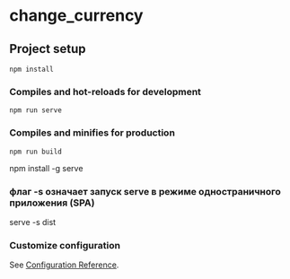 # change_currency

## Project setup
```
npm install
```

### Compiles and hot-reloads for development
```
npm run serve
```

### Compiles and minifies for production
```
npm run build
```

npm install -g serve

### флаг -s означает запуск serve в режиме одностраничного приложения (SPA)

serve -s dist


### Customize configuration
See [Configuration Reference](https://cli.vuejs.org/config/).
